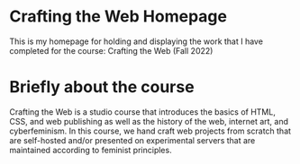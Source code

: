 # Crafting the Web Homepage

This is my homepage for holding and displaying the work that I have completed for the course: Crafting the Web (Fall 2022)

# Briefly about the course

Crafting the Web is a studio course that introduces the basics of HTML, CSS, and web publishing as well as the history of the web, internet art, and cyberfeminism. In this course, we hand craft web projects from scratch that are self-hosted and/or presented on experimental servers that are maintained according to feminist principles.

